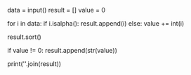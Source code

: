data = input()
result = []
value = 0

for i in data:
    if i.isalpha():
        result.append(i)
    else:
        value += int(i)

result.sort()

if value != 0:
    result.append(str(value))

print(''.join(result))
